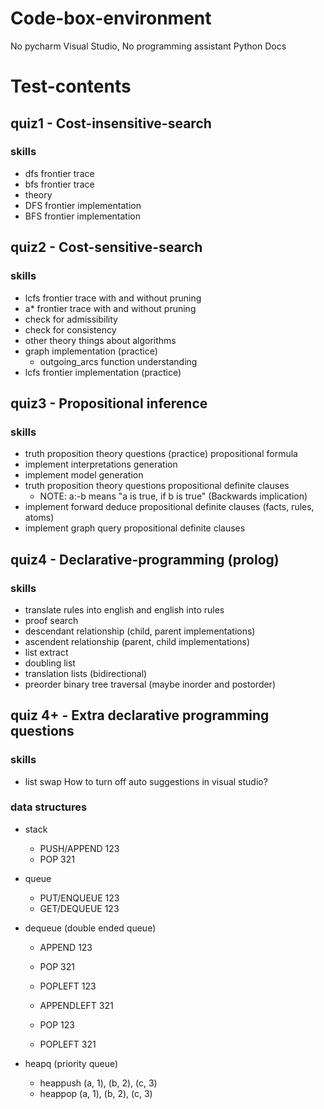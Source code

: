 # Code-box-environment
No pycharm
Visual Studio, No programming assistant
Python Docs


# Test-contents
## quiz1 - Cost-insensitive-search
### skills
- dfs frontier trace
- bfs frontier trace
- theory 
- DFS frontier implementation
- BFS frontier implementation

## quiz2 - Cost-sensitive-search
### skills
- lcfs frontier trace with and without pruning
- a* frontier trace with and without pruning
- check for admissibility
- check for consistency 
- other theory things about algorithms
- graph implementation (practice)
  - outgoing_arcs function understanding
- lcfs frontier implementation (practice)


## quiz3 - Propositional inference
### skills
- truth proposition theory questions (practice) propositional formula
- implement interpretations generation
- implement model generation
- truth proposition theory questions propositional definite clauses
  - NOTE: a:-b means "a is true, if b is true" (Backwards implication)
- implement forward deduce propositional definite clauses (facts, rules, atoms)
- implement graph query propositional definite clauses


## quiz4 - Declarative-programming (prolog)
### skills
- translate rules into english and english into rules
- proof search
- descendant relationship (child, parent implementations)
- ascendent relationship (parent, child implementations)
- list extract
- doubling list
- translation lists (bidirectional)
- preorder binary tree traversal (maybe inorder and postorder)

## quiz 4+ - Extra declarative programming questions
### skills
- list swap
How to turn off auto suggestions in visual studio?


### data structures
- stack
  - PUSH/APPEND 123
  - POP 321

- queue
  - PUT/ENQUEUE 123
  - GET/DEQUEUE 123
  
- dequeue (double ended queue)
  - APPEND 123
  - POP 321
  - POPLEFT 123

  - APPENDLEFT 321
  - POP 123
  - POPLEFT 321

- heapq (priority queue)
  - heappush (a, 1), (b, 2), (c, 3)
  - heappop (a, 1), (b, 2), (c, 3)